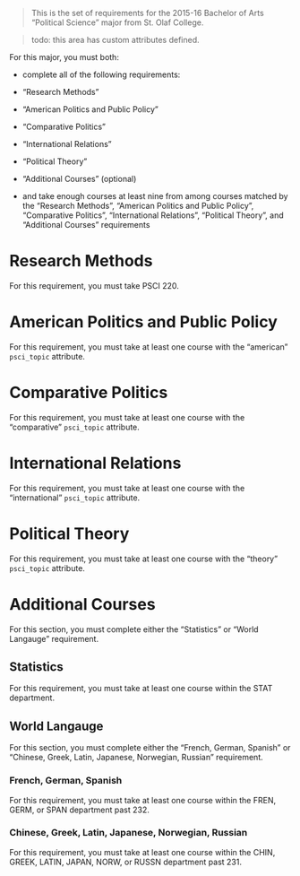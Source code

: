 > This is the set of requirements for the 2015-16 Bachelor of Arts “Political
> Science” major from St. Olaf College.

> todo: this area has custom attributes defined.

For this major, you must both:

- complete all of the following requirements:

- “Research Methods”
- “American Politics and Public Policy”
- “Comparative Politics”
- “International Relations”
- “Political Theory”
- “Additional Courses” (optional)

- and take enough courses at least nine from among courses matched by the “Research Methods”, “American Politics and Public Policy”, “Comparative Politics”, “International Relations”, “Political Theory”, and “Additional Courses” requirements

# Research Methods
For this requirement, you must take PSCI 220.


# American Politics and Public Policy
For this requirement, you must take at least one course with the “american” `psci_topic` attribute.


# Comparative Politics
For this requirement, you must take at least one course with the “comparative” `psci_topic` attribute.


# International Relations
For this requirement, you must take at least one course with the “international” `psci_topic` attribute.


# Political Theory
For this requirement, you must take at least one course with the “theory” `psci_topic` attribute.


# Additional Courses
For this section, you must complete either the “Statistics” or “World Langauge” requirement.

## Statistics
For this requirement, you must take at least one course within the STAT department.

## World Langauge
For this section, you must complete either the “French, German, Spanish” or “Chinese, Greek, Latin, Japanese, Norwegian, Russian” requirement.

### French, German, Spanish
For this requirement, you must take at least one course within the FREN, GERM, or SPAN department past 232.

### Chinese, Greek, Latin, Japanese, Norwegian, Russian
For this requirement, you must take at least one course within the CHIN, GREEK, LATIN, JAPAN, NORW, or RUSSN department past 231.


